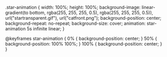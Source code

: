 .star-animation {
  width: 100%;
  height: 100%;
  background-image: linear-gradient(to bottom, rgba(255, 255, 255, 0.5), rgba(255, 255, 255, 0.5)), url("startransparent.gif"), url("catfront.png");
  background-position: center;
  background-repeat: no-repeat;
  background-size: cover;
  animation: star-animation 5s infinite linear;
}

@keyframes star-animation {
  0% {
    background-position: center;
  }
  50% {
    background-position: 100% 100%;
  }
  100% {
    background-position: center;
  }
}
